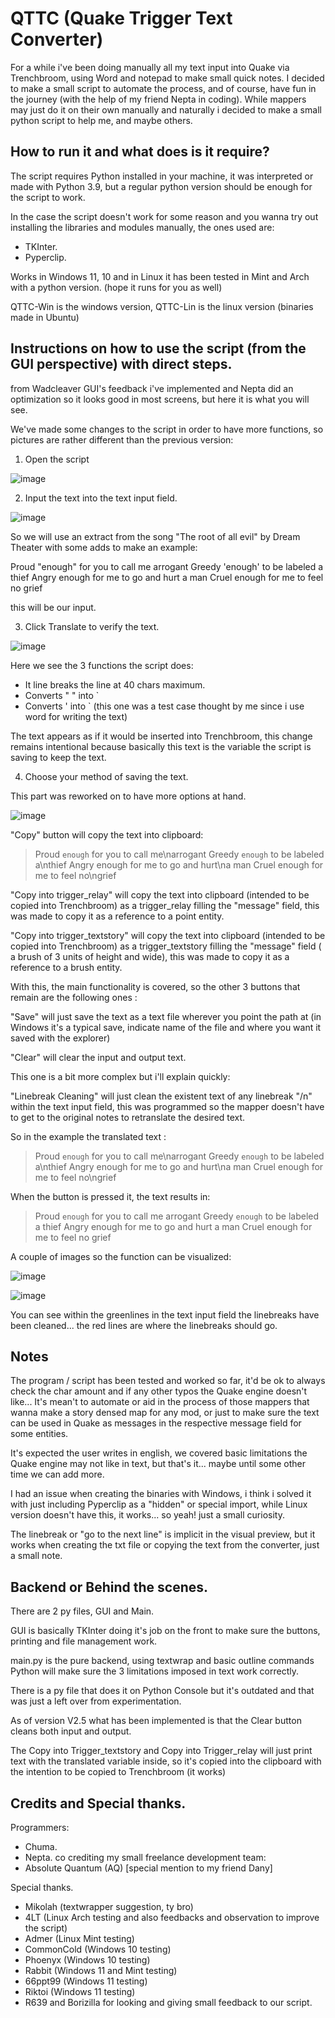 # QTTC (Quake Trigger Text Converter)

For a while i've been doing manually all my text input into Quake via Trenchbroom, using Word and notepad to make small quick notes.
I decided to make a small script to automate the process, and of course, have fun in the journey (with the help of my friend Nepta in coding).
While mappers may just do it on their own manually and naturally i decided to make a small python script to help me, and maybe others.

## How to run it and what does is it require?

The script requires Python installed in your machine, it was interpreted or made with Python 3.9, but a regular python version should be enough for the script to work.

In the case the script doesn't work for some reason and you wanna try out installing the libraries and modules manually, the ones used are:
- TKInter.
- Pyperclip.

Works in Windows 11, 10 and in Linux it has been tested in Mint and Arch with a python version. (hope it runs for you as well)

QTTC-Win is the windows version, QTTC-Lin is the linux version (binaries made in Ubuntu)

## Instructions on how to use the script (from the GUI perspective) with direct steps.

from Wadcleaver GUI's feedback i've implemented and Nepta did an optimization so it looks good in most screens, but here it is what you will see.

We've made some changes to the script in order to have more functions, so pictures are rather different than the previous version:

1. Open the script

![image](https://github.com/user-attachments/assets/1c2254ca-6009-4cef-9b01-68e2ba92298c)


2. Input the text into the text input field.

![image](https://github.com/user-attachments/assets/6775492e-0fdd-4495-993d-fa0a8a434b54)

So we will use an extract from the song "The root of all evil" by Dream Theater with some adds to make an example:

Proud "enough" for you to call me arrogant
Greedy 'enough' to be labeled a thief
Angry enough for me to go and hurt a man
Cruel enough for me to feel no grief

this will be our input.

3. Click Translate to verify the text.

![image](https://github.com/user-attachments/assets/64cf7ec2-7d07-46c5-b9a4-21135320d31b)

Here we see the 3 functions the script does:
- It line breaks the line at 40 chars maximum.
- Converts " " into `
- Converts ' into `  (this one was a test case thought by me since i use word for writing the text)

The text appears as if it would be inserted into Trenchbroom, this change remains intentional because basically this text is the variable the script is saving to keep the text.

4. Choose your method of saving the text.

This part was reworked on to have more options at hand.

![image](https://github.com/user-attachments/assets/a1c2174c-e887-4554-b178-0e9e6b22eb51)




"Copy" button will copy the text into clipboard:
> Proud `enough` for you to call me\narrogant Greedy `enough` to be labeled a\nthief Angry enough for me to go and hurt\na man Cruel enough for me to feel no\ngrief

"Copy into trigger_relay" will copy the text into clipboard (intended to be copied into Trenchbroom) as a trigger_relay filling the "message" field, this was made to copy it as a reference to a point entity.

"Copy into trigger_textstory" will copy the text into clipboard (intended to be copied into Trenchbroom) as a trigger_textstory filling the "message" field ( a brush of 3 units of height and wide), this was made to copy it as a reference to a brush entity.

With this, the main functionality is covered, so the other 3 buttons that remain are the following ones :

"Save" will just save the text as a text file wherever you point the path at (in Windows it's a typical save, indicate name of the file and where you want it saved with the explorer)

"Clear" will clear the input and output text.

This one is a bit more complex but i'll explain quickly:

"Linebreak Cleaning" will just clean the existent text of any linebreak "/n" within the text input field, this was programmed so the mapper doesn't have to get to the original notes to retranslate the desired text.

So in the example the translated text : 
> Proud `enough` for you to call me\narrogant Greedy `enough` to be labeled a\nthief Angry enough for me to go and hurt\na man Cruel enough for me to feel no\ngrief

When the button is pressed it, the text results in:
> Proud `enough` for you to call me arrogant Greedy `enough` to be labeled a thief Angry enough for me to go and hurt a man Cruel enough for me to feel no grief

A couple of images so the function can be visualized:

![image](https://github.com/user-attachments/assets/6fb7b2f4-0a1c-4615-bef1-817b3945477d)

![image](https://github.com/user-attachments/assets/37c863e4-6a16-477d-94d7-0157170cef5e)

You can see within the greenlines in the text input field the linebreaks have been cleaned... the red lines are where the linebreaks should go.


## Notes

The program / script has been tested and worked so far, it'd be ok to always check the char amount and if any other typos the Quake engine doesn't like... It's mean't to automate or aid in the process of those mappers that wanna make a story densed map for any mod, or just to make sure the text can be used in Quake as messages in the respective message field for some entities.

It's expected the user writes in english, we covered basic limitations the Quake engine may not like in text, but that's it... maybe until some other time we can add more.

I had an issue when creating the binaries with Windows, i think i solved it with just including Pyperclip as a "hidden" or special import, while Linux version doesn't have this, it works... so yeah! just a small curiosity.

The linebreak or "go to the next line" is implicit in the visual preview, but it works when creating the txt file or copying the text from the converter, just a small note.

## Backend or Behind the scenes.

There are 2 py files, GUI and Main.

GUI is basically TKInter doing it's job on the front to make sure the buttons, printing and file management work.

main.py is the pure backend, using textwrap and basic outline commands Python will make sure the 3 limitations imposed in text work correctly.

There is a py file that does it on Python Console but it's outdated and that was just a left over from experimentation.

As of version V2.5 what has been implemented is that the Clear button cleans both input and output.

The Copy into Trigger_textstory and Copy into Trigger_relay will just print text with the translated variable inside, so it's copied into the clipboard with the intention to be copied to Trenchbroom (it works)

## Credits and Special thanks.

Programmers:
- Chuma.
- Nepta.
co crediting my small freelance development team:
- Absolute Quantum (AQ) [special mention to my friend Dany]

Special thanks.
- Mikolah (textwrapper suggestion, ty bro)
- 4LT (Linux Arch testing and also feedbacks and observation to improve the script)
- Admer (Linux Mint testing)
- CommonCold (Windows 10 testing)
- Phoenyx (Windows 10 testing)
- Rabbit (Windows 11 and Mint testing)
- 66ppt99 (Windows 11 testing)
- Riktoi (Windows 11 testing)
- R639 and Borizilla for looking and giving small feedback to our script.



